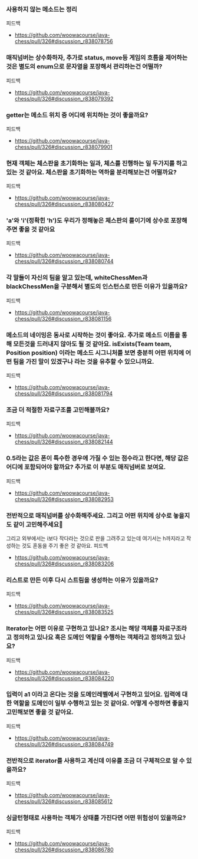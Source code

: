 ### 사용하지 않는 메소드는 정리
피드백
- https://github.com/woowacourse/java-chess/pull/326#discussion_r838078756

### 매직넘버는 상수화하자, 추가로 status, move등 게임의 흐름을 제어하는 것은 별도의 enum으로 문자열을 포장해서 관리하는건 어떨까?
피드백
- https://github.com/woowacourse/java-chess/pull/326#discussion_r838079392

### getter는 메소드 위치 중 어디에 위치하는 것이 좋을까요?
피드백
- https://github.com/woowacourse/java-chess/pull/326#discussion_r838079901

### 현재 객체는 체스판을 초기화하는 일과, 체스를 진행하는 일 두가지를 하고 있는 것 같아요. 체스판을 초기화하는 역하을 분리해보는건 어떨까요?
피드백
- https://github.com/woowacourse/java-chess/pull/326#discussion_r838080427

### 'a'와 'i'(정확힌 'h')도 우리가 정해놓은 체스판의 룰이기에 상수로 포장해주면 좋을 것 같아요
피드백
- https://github.com/woowacourse/java-chess/pull/326#discussion_r838080744

### 각 말들이 자신의 팀을 알고 있는데, whiteChessMen과 blackChessMen을 구분해서 별도의 인스턴스로 만든 이유가 있을까요?
피드백
- https://github.com/woowacourse/java-chess/pull/326#discussion_r838081156

### 메소드의 네이밍은 동사로 시작하는 것이 좋아요. 추가로 메소드 이름을 통해 모든것을 드러내지 않아도 될 것 같아요. isExists(Team team, Position position) 이라는 메소드 시그니처를 보면 충분히 어떤 위치에 어떤 팀을 가진 말이 있겠구나 라는 것을 유추할 수 있으니까요.
피드백
- https://github.com/woowacourse/java-chess/pull/326#discussion_r838081794

### 조금 더 적절한 자료구조를 고민해볼까요?
피드백
- https://github.com/woowacourse/java-chess/pull/326#discussion_r838082144

### 0.5라는 값은 폰이 특수한 경우에 가질 수 있는 점수라고 한다면, 해당 값은 어디에 포함되어야 할까요? 추가로 이 부분도 매직넘버로 보여요.
피드백
- https://github.com/woowacourse/java-chess/pull/326#discussion_r838082953

### 전반적으로 매직넘버를 상수화해주세요. 그리고 어떤 위치에 상수로 놓을지도 같이 고민해주세요🙂

그리고 외부에서는 i보다 작다라는 것으로 판을 그려주고 있는데 여기서는 h까지라고 작성하는 것도 혼동을 주기 좋은 것 같아요.
피드백
- https://github.com/woowacourse/java-chess/pull/326#discussion_r838083206

### 리스트로 만든 이후 다시 스트림을 생성하는 이유가 있을까요?
피드백
- https://github.com/woowacourse/java-chess/pull/326#discussion_r838083525

### Iterator는 어떤 이유로 구현하고 있나요? 조시는 해당 객체를 자료구조라고 정의하고 있나요 혹은 도메인 역할을 수행하는 객체라고 정의하고 있나요?
피드백
- https://github.com/woowacourse/java-chess/pull/326#discussion_r838084220

### 입력이 a1 이라고 온다는 것을 도메인레벨에서 구현하고 있어요. 입력에 대한 역할을 도메인이 일부 수행하고 있는 것 같아요. 어떻게 수정하면 좋을지 고민해보면 좋을 것 같아요.
피드백
- https://github.com/woowacourse/java-chess/pull/326#discussion_r838084749

### 전반적으로 iterator를 사용하고 계신데 이유를 조금 더 구체적으로 알 수 있을까요?
피드백
- https://github.com/woowacourse/java-chess/pull/326#discussion_r838085612

### 싱글턴형태로 사용하는 객체가 상태를 가진다면 어떤 위험성이 있을까요?
피드백
- https://github.com/woowacourse/java-chess/pull/326#discussion_r838086780

